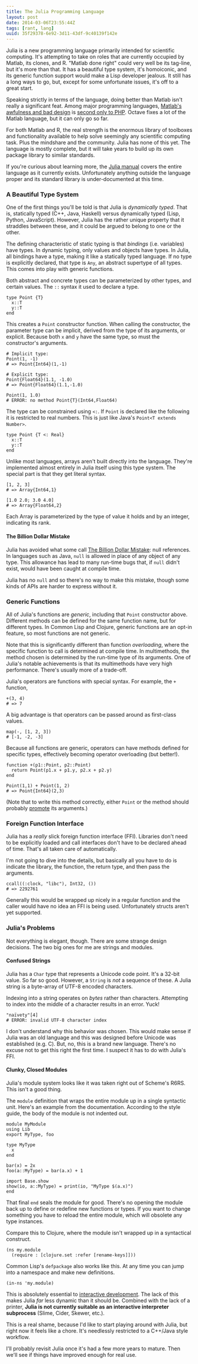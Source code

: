 ```yaml
---
title: The Julia Programming Language
layout: post
date: 2014-03-06T23:55:44Z
tags: [rant, lang]
uuid: 35f29378-6e92-3d11-43df-9c40139f142e
---
```


Julia is a new programming language primarily intended for scientific
computing. It's attempting to take on roles that are currently
occupied by Matlab, its clones, and R. "Matlab done right" could very
well be its tag-line, but it's more than that. It has a beautiful type
system, it's homoiconic, and its generic function support would make a
Lisp developer jealous. It still has a long ways to go, but, except
for some unfortunate issues, it's off to a great start.

Speaking strictly in terms of the language, doing better than Matlab
isn't really a significant feat. Among major programming languages,
[Matlab's awfulness and bad design][matlab] is
[second only to PHP][php]. Octave fixes a lot of the Matlab language,
but it can only go so far.

For both Matlab and R, the real strength is the enormous library of
toolboxes and functionality available to help solve seemingly any
scientific computing task. Plus the mindshare and the community. Julia
has none of this yet. The language is mostly complete, but it will
take years to build up its own package library to similar standards.

If you're curious about learning more, the [Julia manual][manual]
covers the entire language as it currently exists. Unfortunately
anything outside the language proper and its standard library is
under-documented at this time.

### A Beautiful Type System

One of the first things you'll be told is that Julia is *dynamically
typed*. That is, statically typed (C++, Java, Haskell) versus
dynamically typed (Lisp, Python, JavaScript). However, Julia has the
rather unique property that it straddles between these, and it could
be argued to belong to one or the other.

The defining characteristic of static typing is that *bindings* (i.e.
variables) have types. In dynamic typing, only values and objects have
types. In Julia, all bindings have a type, making it like a statically
typed language. If no type is explicitly declared, that type is `Any`,
an abstract supertype of all types. This comes into play with generic
functions.

Both abstract and concrete types can be parameterized by other types,
and certain values. The `::` syntax it used to declare a type.

    type Point {T}
      x::T
      y::T
    end

This creates a `Point` constructor function. When calling the
constructor, the parameter type can be implicit, derived from the type
of its arguments, or explicit. Because both `x` and `y` have the same
type, so must the constructor's arguments.

    # Implicit type:
    Point(1, -1)
    # => Point{Int64}(1,-1)

    # Explicit type:
    Point{Float64}(1.1, -1.0)
    # => Point{Float64}(1.1,-1.0)

    Point(1, 1.0)
    # ERROR: no method Point{T}(Int64,Float64)

The type can be constrained using `<:`. If `Point` is declared like
the following it is restricted to real numbers. This is just like
Java's `Point<T extends Number>`.

    type Point {T <: Real}
      x::T
      y::T
    end

Unlike most languages, arrays aren't built directly into the language.
They're implemented almost entirely in Julia itself using this type
system. The special part is that they get literal syntax.

    [1, 2, 3]
    # => Array{Int64,1}

    [1.0 2.0; 3.0 4.0]
    # => Array{Float64,2}

Each Array is parameterized by the type of value it holds and by an
integer, indicating its rank.

#### The Billion Dollar Mistake

Julia has avoided what some call [The Billion Dollar Mistake][null]:
null references. In languages such as Java, `null` is allowed in place
of any object of any type. This allowance has lead to many run-time
bugs that, if `null` didn't exist, would have been caught at compile
time.

Julia has no `null` and so there's no way to make this mistake, though
some kinds of APIs are harder to express without it.

### Generic Functions

All of Julia's functions are *generic*, including that `Point`
constructor above. Different methods can be defined for the same
function name, but for different types. In Common Lisp and Clojure,
generic functions are an opt-in feature, so most functions are not
generic.

Note that this is significantly different than function *overloading*,
where the specific function to call is determined at compile time. In
multimethods, the method chosen is determined by the run-time type of
its arguments. One of Julia's notable achievements is that its
multimethods have very high performance. There's usually more of a
trade-off.

Julia's operators are functions with special syntax. For example, the
`+` function,

    +(3, 4)
    # => 7

A big advantage is that operators can be passed around as first-class
values.

    map(-, [1, 2, 3])
    # [-1, -2, -3]

Because all functions are generic, operators can have methods defined
for specific types, effectively becoming operator overloading (but
better!).

    function +(p1::Point, p2::Point)
      return Point(p1.x + p1.y, p2.x + p2.y)
    end

    Point(1,1) + Point(1, 2)
    # => Point{Int64}(2,3)

(Note that to write this method correctly, either `Point` or the
method should probably [promote][promote] its arguments.)

### Foreign Function Interface

Julia has a *really* slick foreign function interface (FFI). Libraries
don't need to be explicitly loaded and call interfaces don't have to
be declared ahead of time. That's all taken care of automatically.

I'm not going to dive into the details, but basically all you have to
do is indicate the library, the function, the return type, and then
pass the arguments.

    ccall((:clock, "libc"), Int32, ())
    # => 2292761

Generally this would be wrapped up nicely in a regular function and
the caller would have no idea an FFI is being used. Unfortunately
structs aren't yet supported.

### Julia's Problems

Not everything is elegant, though. There are some strange design
decisions. The two big ones for me are strings and modules.

#### Confused Strings

Julia has a `Char` type that represents a Unicode code point. It's a
32-bit value. So far so good. However, a `String` is *not* a sequence
of these. A Julia string is a byte-array of UTF-8 encoded characters.

Indexing into a string operates on *bytes* rather than characters.
Attempting to index into the middle of a character results in an
error. Yuck!

    "naïvety"[4]
    # ERROR: invalid UTF-8 character index

I don't understand why this behavior was chosen. This would make sense
if Julia was an old language and this was designed before Unicode was
established (e.g. C). But, no, this is a brand new language. There's
no excuse not to get this right the first time. I suspect it has to do
with Julia's FFI.

#### Clunky, Closed Modules

Julia's module system looks like it was taken right out of Scheme's
R6RS. This isn't a good thing.

The `module` definition that wraps the entire module up in a single
syntactic unit. Here's an example from the documentation. According to
the style guide, the body of the module is not indented out.

    module MyModule
    using Lib
    export MyType, foo

    type MyType
      x
    end

    bar(x) = 2x
    foo(a::MyType) = bar(a.x) + 1

    import Base.show
    show(io, a::MyType) = print(io, "MyType $(a.x)")
    end

That final `end` seals the module for good. There's no opening the
module back up to define or redefine new functions or types. If you
want to change something you have to reload the entire module, which
will obsolete any type instances.

Compare this to Clojure, where the module isn't wrapped up in a
syntactical construct.

    (ns my.module
      (require : [clojure.set :refer [rename-keys]]))

Common Lisp's `defpackage` also works like this. At any time you can
jump into a namespace and make new definitions.

    (in-ns 'my.module)

This is absolutely essential to [interactive development][skewer]. The
lack of this makes Julia *far* less dynamic than it should be.
Combined with the lack of a printer, **Julia is not currently suitable
as an interactive interpreter subprocess** (Slime, Cider, Skewer,
etc.).

This is a real shame, because I'd like to start playing around with
Julia, but right now it feels like a chore. It's needlessly restricted
to a C++/Java style workflow.

I'll probably revisit Julia once it's had a few more years to mature.
Then we'll see if things have improved enough for real use.


[manual]: http://julia.readthedocs.org/en/latest/manual/
[matlab]: /blog/2008/08/29/
[php]: http://www.reddit.com/r/lolphp
[null]: http://yinwang0.wordpress.com/2013/06/03/null/
[promote]: http://julia.readthedocs.org/en/latest/manual/conversion-and-promotion/
[skewer]: /blog/2012/10/31/
